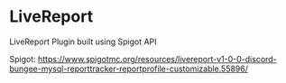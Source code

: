 # LiveReport
LiveReport Plugin built using Spigot API

Spigot: https://www.spigotmc.org/resources/livereport-v1-0-0-discord-bungee-mysql-reporttracker-reportprofile-customizable.55896/

